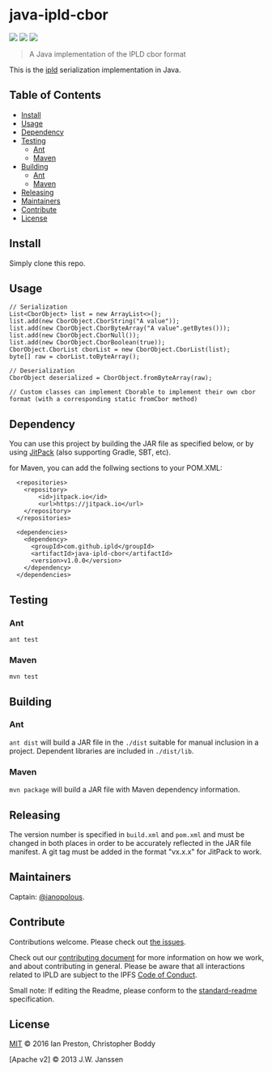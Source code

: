 # java-ipld-cbor


[![](https://img.shields.io/badge/made%20by-Protocol%20Labs-blue.svg?style=flat-square)](http://ipn.io)
[![](https://img.shields.io/badge/project-IPLD-blue.svg?style=flat-square)](http://github.com/ipld/ipld)
[![](https://img.shields.io/badge/freenode-%23ipfs-blue.svg?style=flat-square)](http://webchat.freenode.net/?channels=%23ipfs)

> A Java implementation of the IPLD cbor format

This is the [ipld](https://github.com/ipld/ipld) serialization implementation in Java.

## Table of Contents

- [Install](#install)
- [Usage](#usage)
- [Dependency](#dependency)
- [Testing](#testing)
  - [Ant](#ant)
  - [Maven](#maven)
- [Building](#building)
  - [Ant](#ant-1)
  - [Maven](#maven-1)
- [Releasing](#releasing)
- [Maintainers](#maintainers)
- [Contribute](#contribute)
- [License](#license)

## Install

Simply clone this repo.

## Usage

```
// Serialization
List<CborObject> list = new ArrayList<>();
list.add(new CborObject.CborString("A value"));
list.add(new CborObject.CborByteArray("A value".getBytes()));
list.add(new CborObject.CborNull());
list.add(new CborObject.CborBoolean(true));
CborObject.CborList cborList = new CborObject.CborList(list);
byte[] raw = cborList.toByteArray();

// Deserialization
CborObject deserialized = CborObject.fromByteArray(raw);

// Custom classes can implement Cborable to implement their own cbor format (with a corresponding static fromCbor method)

```
## Dependency
You can use this project by building the JAR file as specified below, or by using [JitPack](https://jitpack.io/#ipld/java-ipld-cbor/) (also supporting Gradle, SBT, etc).

for Maven, you can add the follwing sections to your POM.XML:
```
  <repositories>
    <repository>
        <id>jitpack.io</id>
        <url>https://jitpack.io</url>
    </repository>
  </repositories>

  <dependencies>
    <dependency>
      <groupId>com.github.ipld</groupId>
      <artifactId>java-ipld-cbor</artifactId>
      <version>v1.0.0</version>
    </dependency>
  </dependencies>
```

## Testing

### Ant
`ant test`

### Maven
`mvn test`

## Building

### Ant
`ant dist` will build a JAR file in the `./dist` suitable for manual inclusion in a project. Dependent libraries are included in `./dist/lib`.

### Maven
`mvn package` will build a JAR file with Maven dependency information.

## Releasing
The version number is specified in `build.xml` and `pom.xml` and must be changed in both places in order to be accurately reflected in the JAR file manifest. A git tag must be added in the format "vx.x.x" for JitPack to work.

## Maintainers

Captain: [@ianopolous](https://github.com/ianopolous).

## Contribute

Contributions welcome. Please check out [the issues](https://github.com/ipld/java-ipld-cbor/issues).

Check out our [contributing document](https://github.com/ipld/ipld/blob/master/contributing.md) for more information on how we work, and about contributing in general. Please be aware that all interactions related to IPLD are subject to the IPFS [Code of Conduct](https://github.com/ipfs/community/blob/master/code-of-conduct.md).

Small note: If editing the Readme, please conform to the [standard-readme](https://github.com/RichardLitt/standard-readme) specification.

## License

[MIT](LICENSE) © 2016 Ian Preston, Christopher Boddy

[Apache v2] © 2013 J.W. Janssen

